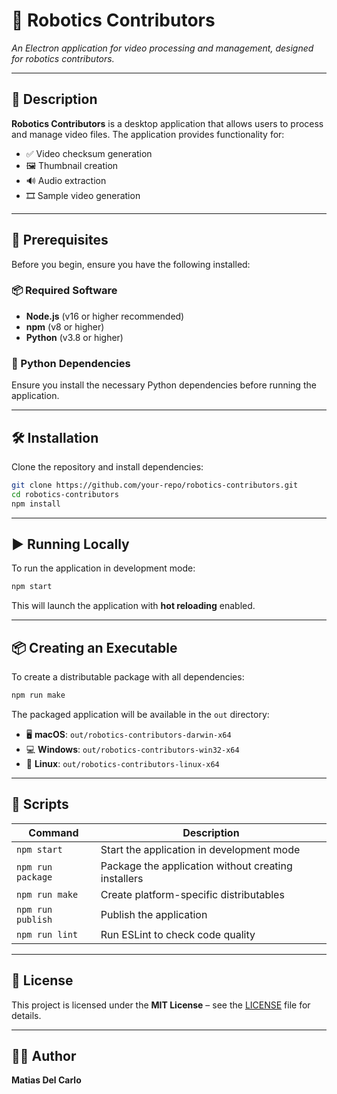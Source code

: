 # 🚀 Robotics Contributors  
*An Electron application for video processing and management, designed for robotics contributors.*

---

## 📜 Description  
**Robotics Contributors** is a desktop application that allows users to process and manage video files. The application provides functionality for:  
- ✅ Video checksum generation  
- 🖼️ Thumbnail creation  
- 🔊 Audio extraction  
- 🎞️ Sample video generation  

---

## 📌 Prerequisites  
Before you begin, ensure you have the following installed:  

### 📦 Required Software  
- **Node.js** (v16 or higher recommended)  
- **npm** (v8 or higher)  
- **Python** (v3.8 or higher)  

### 🐍 Python Dependencies  
Ensure you install the necessary Python dependencies before running the application.  

---

## 🛠️ Installation  
Clone the repository and install dependencies:  
```sh
git clone https://github.com/your-repo/robotics-contributors.git
cd robotics-contributors
npm install
```

---

## ▶️ Running Locally  
To run the application in development mode:  
```sh
npm start
```
This will launch the application with **hot reloading** enabled.  

---

## 📦 Creating an Executable  
To create a distributable package with all dependencies:  
```sh
npm run make
```
The packaged application will be available in the `out` directory:  
- 🖥 **macOS**: `out/robotics-contributors-darwin-x64`  
- 💻 **Windows**: `out/robotics-contributors-win32-x64`  
- 🐧 **Linux**: `out/robotics-contributors-linux-x64`  

---

## 🔧 Scripts  
| Command               | Description |
|-----------------------|-------------|
| `npm start`          | Start the application in development mode |
| `npm run package`    | Package the application without creating installers |
| `npm run make`       | Create platform-specific distributables |
| `npm run publish`    | Publish the application |
| `npm run lint`       | Run ESLint to check code quality |

---

## 📜 License  
This project is licensed under the **MIT License** – see the [LICENSE](./LICENSE) file for details.  

---

## 👨‍💻 Author  
**Matias Del Carlo**  
